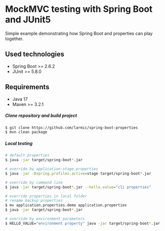 # MockMVC testing with Spring Boot and JUnit5

Simple example demonstrating how Spring Boot and properties can play together.

## Used technologies

* Spring Boot >= 2.6.2
* JUnit >= 5.8.0

## Requirements

* Java 17
* Maven >= 3.2.1 

##### Clone repository and build project

```sh
$ git clone https://github.com/larmic/spring-boot-properties
$ mvn clean package
```

##### Local testing

```sh
# default properties
$ java -jar target/spring-boot*.jar

# override by application-stage.properties
$ java -jar -Dspring.profiles.active=stage target/spring-boot*.jar

# override by command line
$ java -jar target/spring-boot*.jar --hello.value="cli properties"

# override properties in local folder
# rename backup properties
$ mv application.properties.demo application.properties
$ java -jar target/spring-boot*.jar

# override by environment parameters
$ HELLO_VALUE="environment property" java -jar target/spring-boot*.jar
```
